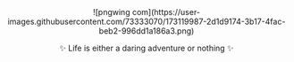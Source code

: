 <!--
### Hi there 👋
**9yelin9/9yelin9** is a ✨ _special_ ✨ repository because its `README.md` (this file) appears on your GitHub profile.

Here are some ideas to get you started:

- 🔭 I’m currently working on ...
- 🌱 I’m currently learning ...
- 👯 I’m looking to collaborate on ...
- 🤔 I’m looking for help with ...
- 💬 Ask me about ...
- 📫 How to reach me: ...
- 😄 Pronouns: ...
- ⚡ Fun fact: ...
-->

<div align="center">
  ![pngwing com](https://user-images.githubusercontent.com/73333070/173119987-2d1d9174-3b17-4fac-beb2-996dd1a186a3.png)
  
  ✨ Life is either a daring adventure or nothing ✨
</div>
